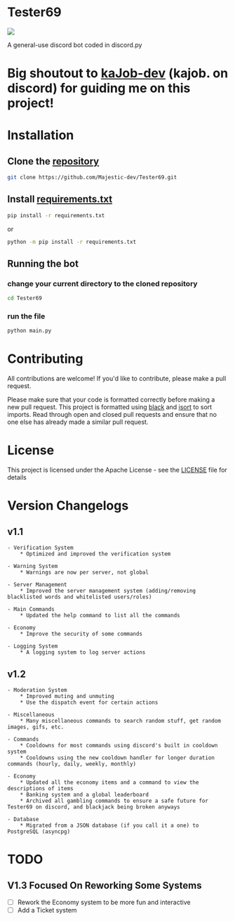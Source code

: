 # Tester69

[![](https://discord.com/api/guilds/733219077744754750/embed.png)](https://discord.gg/VsDDf8YKBV)

A general-use discord bot coded in discord.py

# Big shoutout to [kaJob-dev](https://github.com/kaJob-dev) (kajob. on discord) for guiding me on this project!

# Installation

## Clone the [repository](https://github.com/Majestic-dev/Tester69/)
```bash
git clone https://github.com/Majestic-dev/Tester69.git
```

## Install [requirements.txt](requirements.txt)
```bash
pip install -r requirements.txt
```
or
```bash
python -m pip install -r requirements.txt
```

## Running the bot

### change your current directory to the cloned repository
```bash
cd Tester69
```

### run the file
```bash
python main.py
```

# Contributing 
All contributions are welcome! If you'd like to contribute, please make a pull request.

Please make sure that your code is formatted correctly before making a new pull request. This project is formatted using [black](https://black.readthedocs.io/en/stable/) and [isort](https://pycqa.github.io/isort/) to sort imports. Read through open and closed pull requests and ensure that no one else has already made a similar pull request. 

# License 
This project is licensed under the Apache License - see the [LICENSE](LICENSE) file for details

# Version Changelogs

## v1.1

    - Verification System
        * Optimized and improved the verification system
    
    - Warning System
        * Warnings are now per server, not global
    
    - Server Management
        * Improved the server management system (adding/removing blacklisted words and whitelisted users/roles)
    
    - Main Commands
        * Updated the help command to list all the commands

    - Economy
        * Improve the security of some commands
    
    - Logging System
        * A logging system to log server actions

## v1.2

    - Moderation System
        * Improved muting and unmuting
        * Use the dispatch event for certain actions

    - Miscellaneous
        * Many miscellaneous commands to search random stuff, get random images, gifs, etc.

    - Commands
        * Cooldowns for most commands using discord's built in cooldown system
        * Cooldowns using the new cooldown handler for longer duration commands (hourly, daily, weekly, monthly)

    - Economy
        * Updated all the economy items and a command to view the descriptions of items
        * Banking system and a global leaderboard
        * Archived all gambling commands to ensure a safe future for Tester69 on discord, and blackjack being broken anyways
    
    - Database
        * Migrated from a JSON database (if you call it a one) to PostgreSQL (asyncpg)

# TODO

## V1.3 Focused On Reworking Some Systems

- [ ] Rework the Economy system to be more fun and interactive
- [ ] Add a Ticket system